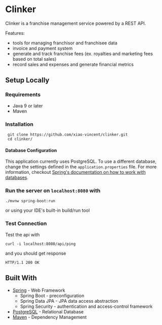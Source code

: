 # Clinker
Clinker is a franchise management service powered by a REST API. 

Features:
  - tools for managing franchisor and franchisee data 
  - invoice and payment system
  - generate and track franchise fees (ex. royalties and marketing fees based on total sales)
  - record sales and expenses and generate financial metrics

## Setup Locally
### Requirements
- Java 9 or later
- Maven
### Installation
```shell
 git clone https://github.com/xiao-vincent/clinker.git
 cd clinker/ 
```
#### Database Configuration
This application currently uses PostgreSQL. To use a different database,
change the settings defined in the `application.properties` file.
For more information, checkout [Spring's documentation on how to work with
databases](https://docs.spring.io/spring-boot/docs/current/reference/html/boot-features-sql.html).

### Run the server on `localhost:8080` with
```shell
./mvnw spring-boot:run
```
or using your IDE's built-in build/run tool

### Test Connection
Test the api with
```shell 
curl -i localhost:8080/api/ping
```
and you should get response
```
HTTP/1.1 200 OK
```


## Built With
* [Spring](https://spring.io//) - Web Framework 
    - Spring Boot - preconfiguration
    - Spring Data JPA - JPA data access abstraction 
    - Spring Security - authentication and access-control framework
* [PostgreSQL](https://www.postgresql.org/) - Relational Database
* [Maven](https://maven.apache.org/) - Dependency Management


